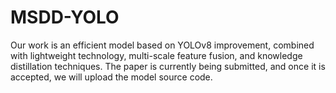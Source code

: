 # MSDD-YOLO
Our work is an efficient model based on YOLOv8 improvement, combined with lightweight technology, multi-scale feature fusion, and knowledge distillation techniques. The paper is currently being submitted, and once it is accepted, we will upload the model source code.
